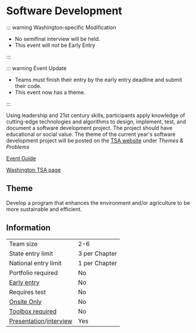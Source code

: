 # Software Development

::: warning Washington-specific Modification

- No semifinal interview will be held.
- This event will _not_ be Early Entry

:::

::: warning Event Update

- Teams must finish their entry by the early entry deadline and submit their code.
- This event now has a theme.

:::

Using leadership and 21st century skills, participants apply knowledge of cutting-edge technologies and algorithms to design, implement, test, and document a software development project. The project should have educational or social value. The theme of the current year's software development project will be posted on the [TSA website](https://tsaweb.org/competitions/themes-and-problems) under _Themes & Problems_

[Event Guide](https://lwsd.sharepoint.com/:b:/r/sites/GR-JHS-TechnologyStudentAssociation-SCA/Shared%20Documents/2024-25/Event%20Guides/HS%20-%20Software%20Development.pdf)

[Washington TSA page](https://www.washingtontsa.org/high-school-events/software-development)

## Theme

Develop a program that enhances the environment and/or agriculture to be more sustainable and efficient.

## Information

|                                              |               |
| -------------------------------------------- | ------------- |
| Team size                                    | 2-6           |
| State entry limit                            | 3 per Chapter |
| National entry limit                         | 1 per Chapter |
| Portfolio required                           | No            |
| [Early entry](/#terms)                       | No            |
| Requires test                                | No            |
| [Onsite Only](/#terms)                       | No            |
| [Toolbox required](/#terms)                  | No            |
| [Presentation](/#terms)/[interview](/#terms) | Yes           |
